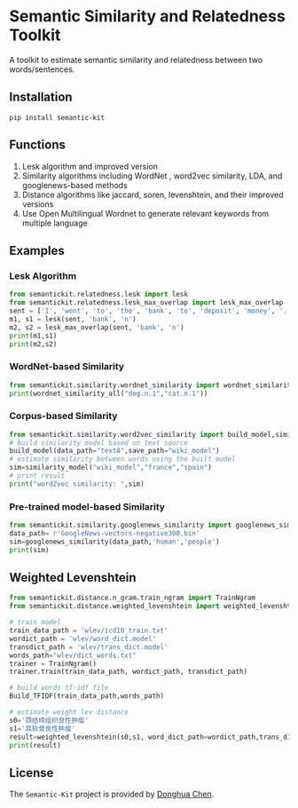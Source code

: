 # Semantic Similarity and Relatedness Toolkit

A toolkit to estimate semantic similarity and relatedness between two words/sentences. 

## Installation
```pip
pip install semantic-kit
```

## Functions
1. Lesk algorithm and improved version
2. Similarity algorithms including WordNet , word2vec similarity, LDA, and googlenews-based methods
3. Distance algorithms like jaccard, soren, levenshtein, and their improved versions
4. Use Open Multilingual Wordnet to generate relevant keywords from multiple language

## Examples
### Lesk Algorithm
```python
from semantickit.relatedness.lesk import lesk
from semantickit.relatedness.lesk_max_overlap import lesk_max_overlap
sent = ['I', 'went', 'to', 'the', 'bank', 'to', 'deposit', 'money', '.']
m1, s1 = lesk(sent, 'bank', 'n')
m2, s2 = lesk_max_overlap(sent, 'bank', 'n')
print(m1,s1)
print(m2,s2)
```
### WordNet-based Similarity
```python
from semantickit.similarity.wordnet_similarity import wordnet_similarity_all
print(wordnet_similarity_all("dog.n.1","cat.n.1"))
```

### Corpus-based Similarity
```python
from semantickit.similarity.word2vec_similarity import build_model,similarity_model
# build similarity model based on text source
build_model(data_path="text8",save_path="wiki_model")
# estimate similarity between words using the built model
sim=similarity_model("wiki_model","france","spain")
# print result
print("word2vec similarity: ",sim)
```

### Pre-trained model-based Similarity
```python
from semantickit.similarity.googlenews_similarity import googlenews_similarity
data_path= r'GoogleNews-vectors-negative300.bin'
sim=googlenews_similarity(data_path,'human','people')
print(sim)
```

## Weighted Levenshtein
```python
from semantickit.distance.n_gram.train_ngram import TrainNgram
from semantickit.distance.weighted_levenshtein import weighted_levenshtein,Build_TFIDF

# train model
train_data_path = 'wlev/icd10_train.txt'
wordict_path = 'wlev/word_dict.model'
transdict_path = 'wlev/trans_dict.model'
words_path="wlev/dict_words.txt"
trainer = TrainNgram()
trainer.train(train_data_path, wordict_path, transdict_path)

# build words tf-idf file
Build_TFIDF(train_data_path,words_path)

# estimate weight lev distance
s0='颈结缔组织良性肿瘤'
s1='耳软骨良性肿瘤'
result=weighted_levenshtein(s0,s1, word_dict_path=wordict_path,trans_dict_path=transdict_path,data_path=train_data_path,words_path=words_path)
print(result)
```

## License
The `Semantic-Kit` project is provided by [Donghua Chen](https://github.com/dhchenx). 

